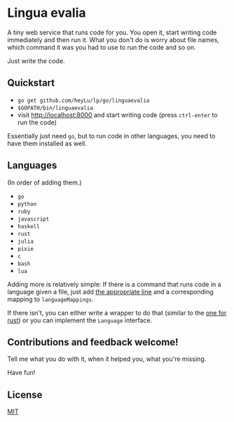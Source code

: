 # Lingua evalia

A tiny web service that runs code for you. You open it, start writing code
immediately and then run it. What you don't do is worry about file names,
which command it was you had to use to run the code and so on.

Just write the code.

## Quickstart

* `go get github.com/heyLu/lp/go/linguaevalia`
* `$GOPATH/bin/linguaevalia`
* visit <http://localhost:8000> and start writing code (press `ctrl-enter`
    to run the code)

Essentially just need `go`, but to run code in other languages, you need
to have them installed as well.

## Languages

(In order of adding them.)

- `go`
- `python`
- `ruby`
- `javascript`
- `haskell`
- `rust`
- `julia`
- `pixie`
- `c`
- `bash`
- `lua`

Adding more is relatively simple: If there is a command that runs code in
a language given a file, just add [the appropriate line](./linguaevalia.go#L40-L47)
and a corresponding mapping to `languageMappings`.

If there isn't, you can either write a wrapper to do that (similar to the
[one for rust](./bin/run-rust)) or you can implement the `Language`
interface.

## Contributions and feedback welcome!

Tell me what you do with it, when it helped you, what you're missing.

Have fun!

## License

[MIT](./LICENSE)
